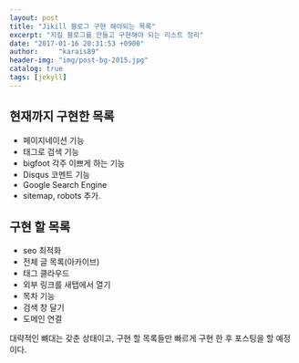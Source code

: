 ```yaml
---
layout: post
title: "Jikill 블로그 구현 해야되는 목록"
excerpt: "지킬 블로그를 만들고 구현해야 되는 리스트 정리"
date: "2017-01-16 20:31:53 +0900"
author:     "karais89"
header-img: "img/post-bg-2015.jpg"
catalog: true
tags: [jekyll]
---
```


## 현재까지 구현한 목록
- 페이지네이션 기능
- 태그로 검색 기능
- bigfoot 각주 이쁘게 하는 기능
- Disqus 코멘트 기능
- Google Search Engine
- sitemap, robots 추가.

## 구현 할 목록
- seo 최적화
- 전체 글 목록(아카이브)
- 태그 클라우드
- 외부 링크를 새탭에서 열기
- 목차 기능
- 검색 창 달기
- 도메인 연결

대략적인 뼈대는 갖춘 상태이고, 구현 할 목록들만 빠르게 구현 한 후 포스팅을 할 예정이다.
